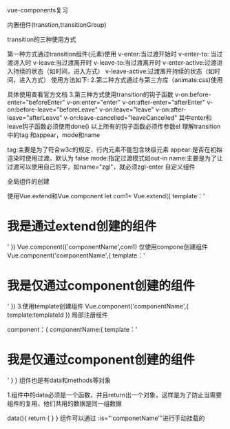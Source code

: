 vue-components复习

内置组件(transtion,transitionGroup)

transition的三种使用方式

第一种方式通过transition组件(元素)使用
v-enter:当过渡开始时
v-enter-to: 当过渡进入时
v-leave:当过渡离开时
v-leave-to:当过渡离开时
v-enter-active:过渡进入持续的状态（如时间，进入方式）
v-leave-active:过渡离开持续的状态（如时间，进入方式）
使用方法如下:
     <style>
       .v-enter,.v-leave-to{
       /*配合transform一起使用，如起始或者结束的位置*/
        transform:translateX(200px)
                }
       .v-enter-to,v-leave{}
       .v-enter-active,.v-leave-active{
       /*主要配合transition使用，如transition-prototype，
         transition-duration ，transition-timing-funcition，
         transition-delay*/
        transition :width 0.5s ease 
                }
</style>
2.第二种方式通过与第三方库（animate.css)使用

具体使用查看官方文档 3.第三种方式使用transition的钩子函数
v-on:before-enter="beforeEnter"
v-on:enter="enter"
v-on:after-enter="afterEnter"
v-on:before-leave="beforeLeave"
v-on:leave="leave"
v-on:after-leave="afterLeave"
v-on:leave-cancelled="leaveCancelled"
其中enter和leave钩子函数必须使用done()
以上所有的钩子函数必须传参数el
理解transition中的tag 和appear，mode和name

tag:主要是为了符合w3c的规定，行内元素不能包含块级元素
appear:是否在初始渲染时使用过渡。默认为 false
mode:指定过渡模式如out-in
name:主要是为了让过渡可以使用自己的字，如name="zgl"，就必须zgl-enter
自定义组件

全局组件的创建

使用Vue.extend和Vue.component
let com1= Vue.extend({
 template：'<h1>我是通过extend创建的组件</h1>'
})
Vue.component(('componentName',com1)
仅使用compone创建组件
Vue.component('componentName',{
  template：'<h1>我是仅通过component创建的组件</h1>'
})
  3.使用template创建组件
<template id="#template"></template>
Vue.component('componentName',{
  template:templateId
})
局部注册组件

 component：{
  componentName:{
   template：'<h1>我是仅通过component创建的组件</h1>'
  }
}
组件也是有data和methods等对象

1.组件中的data必须是一个函数，并且return出一个对象，这样是为了防止当需要组件的复用，他们共用的数据是同一组数据

 data(){
 return {
 }
}
组件可以通过 :is="'componetName'"进行手动挂载的